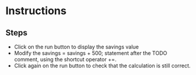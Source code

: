 # Instructions
## Steps

- Click on the run button to display the savings value
- Modify the savings = savings + 500; statement after the TODO comment, using the shortcut operator +=.
- Click again on the run button to check that the calculation is still correct.